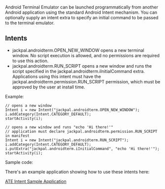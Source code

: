 Android Terminal Emulator can be launched programmatically from another Android application using the standard
Android Intent mechanism. You can optionally supply an intent extra to specify an initial command to
be passed to the terminal emulator.

## Intents

* jackpal.androidterm.OPEN_NEW_WINDOW opens a new terminal window.  No
  script execution is allowed, and no permissions are required to use
  this action.
* jackpal.androidterm.RUN_SCRIPT opens a new window and runs the script
  specified in the jackpal.androidterm.iInitialCommand extra.
  Applications using this intent must have the
  jackpal.androidterm.permission.RUN_SCRIPT permission, which must be
  approved by the user at install time.

Example:

    // opens a new window
    Intent i = new Intent("jackpal.androidterm.OPEN_NEW_WINDOW");
    i.addCategory(Intent.CATEGORY_DEFAULT);
    startActivity(i);
    
    // opens a new window and runs "echo 'Hi there!'"
    // application must declare jackpal.androidterm.permission.RUN_SCRIPT in manifest
    Intent i = new Intent("jackpal.androidterm.RUN_SCRIPT");
    i.addCategory(Intent.CATEGORY_DEFAULT);
    i.putExtra("jackpal.androidterm.iInitialCommand", "echo 'Hi there!'");
    startActivity(i);

Sample code:

There's an example application showing how to use these intents here:

[ATE Intent Sample Application](https://github.com/jackpal/Android-Terminal-Emulator/tree/master/examples/intents )